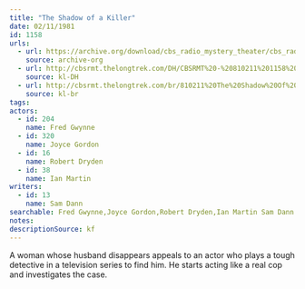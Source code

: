 ```yaml
---
title: "The Shadow of a Killer"
date: 02/11/1981
id: 1158
urls: 
  - url: https://archive.org/download/cbs_radio_mystery_theater/cbs_radio_mystery_theater-1151-1200.zip/cbs_radio_mystery_theater-1151-1200%2Fcbsrmt_1158_shadow_of_a_killer.mp3
    source: archive-org
  - url: http://cbsrmt.thelongtrek.com/DH/CBSRMT%20-%20810211%201158%20The%20Shadow%20of%20a%20Killer_dh.mp3
    source: kl-DH
  - url: http://cbsrmt.thelongtrek.com/br/810211%20The%20Shadow%20Of%20A%20Killer%20-%20WBBM.mp3
    source: kl-br
tags: 
actors:  
  - id: 204
    name: Fred Gwynne  
  - id: 320
    name: Joyce Gordon  
  - id: 16
    name: Robert Dryden  
  - id: 38
    name: Ian Martin
writers:  
  - id: 13
    name: Sam Dann
searchable: Fred Gwynne,Joyce Gordon,Robert Dryden,Ian Martin Sam Dann
notes: 
descriptionSource: kf
---
```

A woman whose husband disappears appeals to an actor who plays a tough detective in a television series to find him. He starts acting like a real cop and investigates the case.